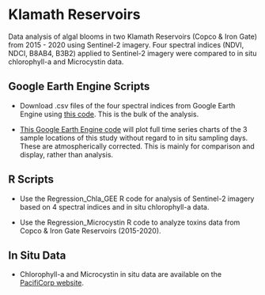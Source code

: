 # Klamath Reservoirs
Data analysis of algal blooms in two Klamath Reservoirs (Copco & Iron Gate) from 2015 - 2020 using Sentinel-2 imagery. 
Four spectral indices (NDVI, NDCI, B8AB4, B3B2) applied to Sentinel-2 imagery were compared to in situ chlorophyll-a and Microcystin data. 

## Google Earth Engine Scripts
* Download .csv files of the four spectral indices from Google Earth Engine using [this code](https://code.earthengine.google.com/2a174867fc402f1647e2e9e228d2644e). This is the bulk of the analysis. 

* [This Google Earth Engine code](https://code.earthengine.google.com/641db50ef7baf4ac53c6eadb39487cb6) will plot full time series charts of the 3 sample locations of this study without regard to in situ sampling days. These are atmospherically corrected. This is mainly for comparison and display, rather than analysis. 

## R Scripts
* Use the Regression_Chla_GEE R code for analysis of Sentinel-2 imagery based on 4 spectral indices and in situ chlorophyll-a data.

* Use the Regression_Microcystin R code to analyze toxins data from Copco & Iron Gate Reservoirs (2015-2020). 

## In Situ Data
* Chlorophyll-a and Microcystin in situ data are available on the [PacifiCorp website](https://www.pacificorp.com/energy/hydro/klamath-river/water-quality.html). 

